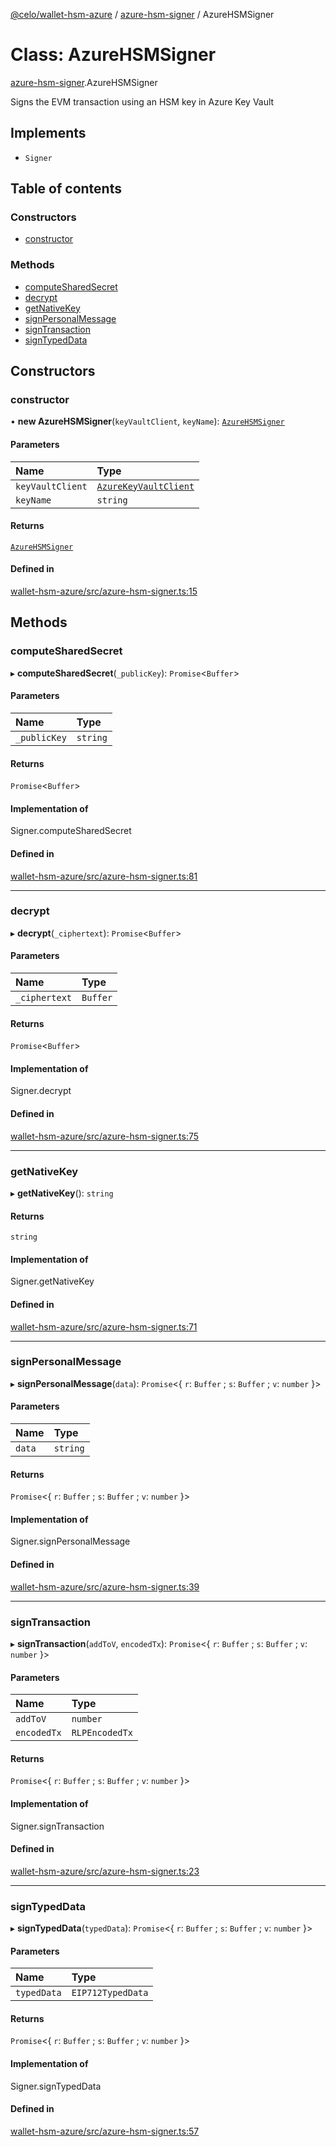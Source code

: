 [@celo/wallet-hsm-azure](../README.md) / [azure-hsm-signer](../modules/azure_hsm_signer.md) / AzureHSMSigner

# Class: AzureHSMSigner

[azure-hsm-signer](../modules/azure_hsm_signer.md).AzureHSMSigner

Signs the EVM transaction using an HSM key in Azure Key Vault

## Implements

- `Signer`

## Table of contents

### Constructors

- [constructor](azure_hsm_signer.AzureHSMSigner.md#constructor)

### Methods

- [computeSharedSecret](azure_hsm_signer.AzureHSMSigner.md#computesharedsecret)
- [decrypt](azure_hsm_signer.AzureHSMSigner.md#decrypt)
- [getNativeKey](azure_hsm_signer.AzureHSMSigner.md#getnativekey)
- [signPersonalMessage](azure_hsm_signer.AzureHSMSigner.md#signpersonalmessage)
- [signTransaction](azure_hsm_signer.AzureHSMSigner.md#signtransaction)
- [signTypedData](azure_hsm_signer.AzureHSMSigner.md#signtypeddata)

## Constructors

### constructor

• **new AzureHSMSigner**(`keyVaultClient`, `keyName`): [`AzureHSMSigner`](azure_hsm_signer.AzureHSMSigner.md)

#### Parameters

| Name | Type |
| :------ | :------ |
| `keyVaultClient` | [`AzureKeyVaultClient`](azure_key_vault_client.AzureKeyVaultClient.md) |
| `keyName` | `string` |

#### Returns

[`AzureHSMSigner`](azure_hsm_signer.AzureHSMSigner.md)

#### Defined in

[wallet-hsm-azure/src/azure-hsm-signer.ts:15](https://github.com/celo-org/developer-tooling/blob/master/packages/sdk/wallets/wallet-hsm-azure/src/azure-hsm-signer.ts#L15)

## Methods

### computeSharedSecret

▸ **computeSharedSecret**(`_publicKey`): `Promise`\<`Buffer`\>

#### Parameters

| Name | Type |
| :------ | :------ |
| `_publicKey` | `string` |

#### Returns

`Promise`\<`Buffer`\>

#### Implementation of

Signer.computeSharedSecret

#### Defined in

[wallet-hsm-azure/src/azure-hsm-signer.ts:81](https://github.com/celo-org/developer-tooling/blob/master/packages/sdk/wallets/wallet-hsm-azure/src/azure-hsm-signer.ts#L81)

___

### decrypt

▸ **decrypt**(`_ciphertext`): `Promise`\<`Buffer`\>

#### Parameters

| Name | Type |
| :------ | :------ |
| `_ciphertext` | `Buffer` |

#### Returns

`Promise`\<`Buffer`\>

#### Implementation of

Signer.decrypt

#### Defined in

[wallet-hsm-azure/src/azure-hsm-signer.ts:75](https://github.com/celo-org/developer-tooling/blob/master/packages/sdk/wallets/wallet-hsm-azure/src/azure-hsm-signer.ts#L75)

___

### getNativeKey

▸ **getNativeKey**(): `string`

#### Returns

`string`

#### Implementation of

Signer.getNativeKey

#### Defined in

[wallet-hsm-azure/src/azure-hsm-signer.ts:71](https://github.com/celo-org/developer-tooling/blob/master/packages/sdk/wallets/wallet-hsm-azure/src/azure-hsm-signer.ts#L71)

___

### signPersonalMessage

▸ **signPersonalMessage**(`data`): `Promise`\<\{ `r`: `Buffer` ; `s`: `Buffer` ; `v`: `number`  }\>

#### Parameters

| Name | Type |
| :------ | :------ |
| `data` | `string` |

#### Returns

`Promise`\<\{ `r`: `Buffer` ; `s`: `Buffer` ; `v`: `number`  }\>

#### Implementation of

Signer.signPersonalMessage

#### Defined in

[wallet-hsm-azure/src/azure-hsm-signer.ts:39](https://github.com/celo-org/developer-tooling/blob/master/packages/sdk/wallets/wallet-hsm-azure/src/azure-hsm-signer.ts#L39)

___

### signTransaction

▸ **signTransaction**(`addToV`, `encodedTx`): `Promise`\<\{ `r`: `Buffer` ; `s`: `Buffer` ; `v`: `number`  }\>

#### Parameters

| Name | Type |
| :------ | :------ |
| `addToV` | `number` |
| `encodedTx` | `RLPEncodedTx` |

#### Returns

`Promise`\<\{ `r`: `Buffer` ; `s`: `Buffer` ; `v`: `number`  }\>

#### Implementation of

Signer.signTransaction

#### Defined in

[wallet-hsm-azure/src/azure-hsm-signer.ts:23](https://github.com/celo-org/developer-tooling/blob/master/packages/sdk/wallets/wallet-hsm-azure/src/azure-hsm-signer.ts#L23)

___

### signTypedData

▸ **signTypedData**(`typedData`): `Promise`\<\{ `r`: `Buffer` ; `s`: `Buffer` ; `v`: `number`  }\>

#### Parameters

| Name | Type |
| :------ | :------ |
| `typedData` | `EIP712TypedData` |

#### Returns

`Promise`\<\{ `r`: `Buffer` ; `s`: `Buffer` ; `v`: `number`  }\>

#### Implementation of

Signer.signTypedData

#### Defined in

[wallet-hsm-azure/src/azure-hsm-signer.ts:57](https://github.com/celo-org/developer-tooling/blob/master/packages/sdk/wallets/wallet-hsm-azure/src/azure-hsm-signer.ts#L57)
